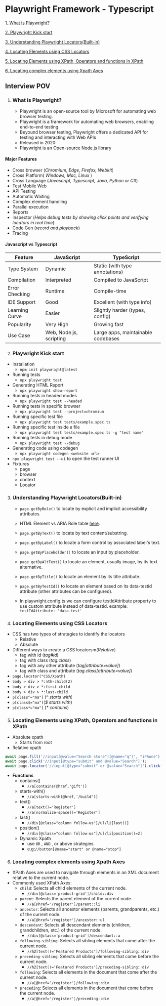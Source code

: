 # Playwright Framework - Typescript

[1. What is Playwright?](#1-what-is-playwright)

[2. Playwright Kick start](#2-playwright-kick-start)

[3. Understanding Playwright Locators(Built-in)](#3-understanding-playwright-locatorsbuilt-in)

[4. Locating Elements using CSS Locators](#4-locating-elements-using-css-locators)

[5. Locating Elements using XPath, Operators and functions in XPath](#5-locating-elements-using-xpath-operators-and-functions-in-xpath)

[6. Locating complex elements using Xpath Axes](#6-locating-complex-elements-using-xpath-axes)

## Interview POV

1. ### What is Playwright?

   - Playwright is an open-source tool by Microsoft for automating web browser testing. <br>
   - Playwright is a framework for automating web browsers, enabling end-to-end testing
     <br>
   - Beyound browser testing, Playwright offers a dedicated API for testing and interacting with Web APIs
   - Released in 2020
   - Playwright is an Open-source Node.js library

#### Major Features

- Cross browser (_Chromium, Edge, Firefox, Webkit_)
- Cross Platform( _Windows, Mac, Linux_ )
- Cross Language (_Javascript, Typescript, Java, Python or C#_)
- Test Mobile Web
- API Testing
- Automatic Waiting
- Complex element handling
- Parallel execution
- Reports
- Inspector (_Helps debug tests by showing click points and verifying locators in real time_)
- Code Gen (_record and playback_)
- Tracing

#### Javascript vs Typescript

| Feature        | JavaScript              | TypeScript                         |
| -------------- | ----------------------- | ---------------------------------- |
| Type System    | Dynamic                 | Static (with type annotations)     |
| Compilation    | Interpreted             | Compiled to JavaScript             |
| Error Checking | Runtime                 | Compile-time                       |
| IDE Support    | Good                    | Excellent (with type info)         |
| Learning Curve | Easier                  | Slightly harder (types, config)    |
| Popularity     | Very High               | Growing fast                       |
| Use Case       | Web, Node.js, scripting | Large apps, maintainable codebases |

2. ### Playwright Kick start

- Installation
  - `npm init playwright@latest`
- Running tests
  - `npx playwright test`
- Generating HTML Report
  - `npx playwright show-report`
- Running tests in headed modes
  - `npx playwright test --headed`
- Running tests in specific browser
  - `npx playwright test --project=chromium`
- Running specific test file
  - `npx playwright test tests/example.spec.ts`
- Running specific test inside a file
  - `npx playwright test tests/example.spec.ts -g "test name"`
- Running tests in debug mode
  - `npx playwright test --debug`
- Generating code using codegen
  - `npx playwright codegen <website url>`
- `npx playwright test --ui` to open the test runner UI
- Fixtures
  - page
  - browser
  - context
  - Locator

3. ### Understanding Playwright Locators(Built-in)

   - `page.getByRole()` to locate by explicit and implicit accessibility attributes.
   - HTML Element vs ARIA Role table [here](https://www.w3.org/TR/html-aria/#docconformance).

   - `page.getByText()` to locate by text content/substring.
   - `page.getByLabel()` to locate a form control by associated label's text.
   - `page.getByPlaceholder()` to locate an input by placeholder.
   - `page.getByAltText()` to locate an element, usually image, by its text alternative.
   - `page.getByTitle()` to locate an element by its title attribute.
   - `page.getByTestId()` to locate an element based on its data-testid attribute (other attributes can be configured).
   - In playwright.config.ts we can configure testIdAttribute property to use custom attribute instead of data-testid.
     example: `testIdAttribute: 'data-test'`

4. ### Locating Elements using CSS Locators

- CSS has two types of stratagies to identify the locators
  - Relative
  - Absolute
- Different ways to create a CSS locatorsm(_Relative_)
  - tag with id (_tag#id_)
  - tag with class (_tag.class_)
  - tag with any other attribute (_tag[attribute=value]_)
  - tag with class and attribute (_tag.class[attribute=value]_)
- `page.locator("CSS/Xpath)`
- `body > div > *:nth-child(2)`
- `body > div > *:first-child`
- `body > div > *:last-child`
- `p[class^="ma"]` (_^ starts with_)
- `p[class$="ma"]`(_$ starts with_)
- `p[class*="ma"]` (_\* contains_)

5. ### Locating Elements using XPath, Operators and functions in XPath

- Absolute xpath
  - Starts from root
- Relative xpath

```js
await page.fill('//input[@value="Search store"][@name="q"]', "iPhone");
await page.click('//input[@type="submit" and @value="Search"]');
await page.locator('//input[@type="submit" or @value="Search"]').click();
```

- **Functions**
  - contains()
    - `//a[contains(@href,'gift')]`
  - starts-with()
    - `//a[starts-with(@href,'/build')]`
  - text()
    - `//a[text()='Register']`
    - `//a[normalize-space()='Register']`
  - last()
    - `//div[@class="column follow-us"]/ul/li[last()]`
  - position()
    - `//div[@class="column follow-us"]/ul/li[position()=2]`
  - Dynamic Xpath
    - use `OR` , `AND` , or above strategies
    - e.g:`//button[@name="start" or @name="stop"]`

6. ### Locating complex elements using Xpath Axes

- XPath Axes are used to navigate through elements in an XML document relative to the current node.
- Commonly used XPath Axes:
  - `child`: Selects all child elements of the current node.
    - `//div[@class='product-grid']/child::div`
  - `parent`: Selects the parent element of the current node.
    - `//a[@href='/register']/parent::li`
  - `ancestor`: Selects all ancestor elements (parents, grandparents, etc.) of the current node.
    - `//a[@href='/register']/ancestor::ul`
  - `descendant`: Selects all descendant elements (children, grandchildren, etc.) of the current node.
    - `//div[@class='product-grid']/descendant::a`
  - `following-sibling`: Selects all sibling elements that come after the current node.
    - `//h2[text()='Featured Products']/following-sibling::div`
  - `preceding-sibling`: Selects all sibling elements that come before the current node.
    - `//h2[text()='Featured Products']/preceding-sibling::div`
  - `following`: Selects all elements in the document that come after the current node.
    - `//a[@href='/register']/following::div`
  - `preceding`: Selects all elements in the document that come before the current node.
    - `//a[@href='/register']/preceding::div`
